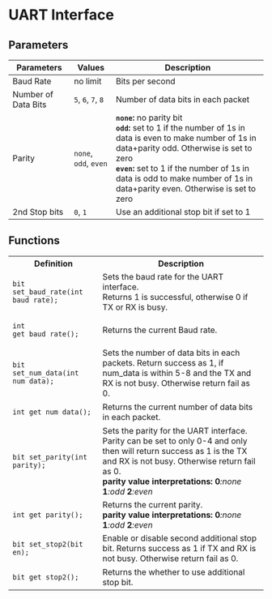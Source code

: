# UART Interface

## Parameters
| Parameters           | Values                                 | Description                        |
|----------------------|----------------------------------------|------------------------------------|
| Baud Rate            | no limit                               | Bits per second                    |
| Number of Data Bits  | `5`, `6`, `7`, `8`                     | Number of data bits in each packet |
| Parity               | `none`, `odd`, `even` | **`none`:** no parity bit<br>**`odd`:** set to 1 if the number of 1s in data is even to make number of 1s in data+parity odd. Otherwise is set to zero<br>**`even`:** set to 1 if the number of 1s in data is odd to make number of 1s in data+parity even. Otherwise is set to zero |
| 2nd Stop bits        | `0`, `1`                               | Use an additional stop bit if set to 1 |



## Functions
<table>

<tr>
<th> Definition </th>
<th> Description </th>
</tr>

<!---------------------------------------------------------------------------------------->
<tr>
<td>

```SV
bit set_baud_rate(int baud_rate);
```
</td>
<td>
Sets the baud rate for the UART interface. <br>
Returns 1 is successful, otherwise 0 if TX or RX is busy.
</td>
</tr>

<!---------------------------------------------------------------------------------------->
<tr>
<td>

```SV
int get_baud_rate();
```
</td>
<td>
Returns the current Baud rate.
</td>
</tr>

<!---------------------------------------------------------------------------------------->
<tr>
<td>

```SV
bit set_num_data(int num_data);
```
</td>
<td>
Sets the number of data bits in each packets. Return success as 1, if num_data is within 5-8 and the TX and RX is not busy. Otherwise return fail as 0.
</td>
</tr>

<!---------------------------------------------------------------------------------------->
<tr>
<td>

```SV
int get_num_data();
```
</td>
<td>
Returns the current number of data bits in each packet.
</td>
</tr>

<!---------------------------------------------------------------------------------------->
<tr>
<td>

```SV
bit set_parity(int parity);
```
</td>
<td>
Sets the parity for the UART interface. Parity can be set to only 0-4 and only then will return success as 1 is the TX and RX is not busy. Otherwise return fail as 0.<br><b>parity value interpretations: </b><b>0</b><i>:none</i> </b><b>1</b><i>:odd</i> </b><b>2</b><i>:even</i> 
</td>
</tr>

<!---------------------------------------------------------------------------------------->
<tr>
<td>

```SV
int get_parity();
```
</td>
<td>
Returns the current parity.<br><b>parity value interpretations: </b><b>0</b><i>:none</i> </b><b>1</b><i>:odd</i> </b><b>2</b><i>:even</i> 
</td>
</tr>

<!---------------------------------------------------------------------------------------->
<tr>
<td>

```SV
bit set_stop2(bit en);
```
</td>
<td>
Enable or disable second additional stop bit. Returns success as 1 if TX and RX is not busy. Otherwise return fail as 0. 
</td>
</tr>

<!---------------------------------------------------------------------------------------->
<tr>
<td>

```SV
bit get_stop2();
```
</td>
<td>
Returns the whether to use additional stop bit.
</td>
</tr>


</table>


